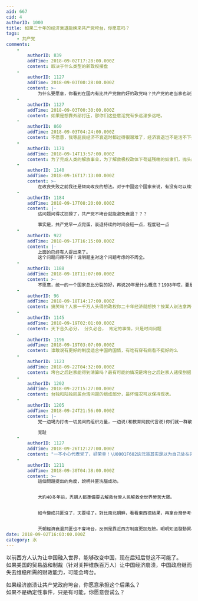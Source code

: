 ```yaml
---
aid: 667
cid: 4
authorID: 1000
title: 如果二十年的经济衰退能换来共产党垮台，你愿意吗？
tags:
    - 共产党
comments:
    -
        authorID: 839
        addTime: 2018-09-02T17:28:00.000Z
        content: 取决于什么类型的新政权接盘
    -
        authorID: 1127
        addTime: 2018-09-03T00:28:00.000Z
        content: >-
            为什么要愿意，你看到在国内有比共产党做的好的政党吗？共产党的老当家也说过他认为共产党或许未来会消失。不要不着边际的意淫，意淫时逻辑要以现实及历史做参照。在没有更好的接盘党出现的情况下，共产党倒台大概率是灾难，而不只是倒退，外部压迫，内部割据，甚至烽火连天，少点不切实际的意淫。在现阶段很长的一段时间内，它仍是第一选择。
    -
        authorID: 1127
        addTime: 2018-09-03T00:30:00.000Z
        content: 如果是想靠外部打压，那你们这些意淫党有多远滚多远吧。
    -
        authorID: 860
        addTime: 2018-09-03T04:24:00.000Z
        content: 不愿意，我等屁民经济不衰退时都过得很艰难了，经济衰退岂不是活不下去？
    -
        authorID: 1171
        addTime: 2018-09-14T13:57:00.000Z
        content: 为了完成人类的解放事业，为了解救极权政体下苟延残喘的奴隶们，抛头颅洒热血，我绝对愿意！
    -
        authorID: 1140
        addTime: 2018-09-16T17:13:00.000Z
        content: >-
            在改良失败之前我还是倾向改良的想法。对于中国这个国家来说，有没有可以维持精英决策（这个国家的百姓素质参差不齐，服从权威，也许精英统治是个好办法）的同时开放民主的方法？类似越南。
    -
        authorID: 1184
        addTime: 2018-09-17T08:20:00.000Z
        content: |-
            这问题问得忒狡猾了，共产党不垮台就能避免衰退？？？

            事实是，共产党早一点完蛋，衰退持续的时间会短一点，程度轻一点
    -
        authorID: 922
        addTime: 2018-09-17T16:15:00.000Z
        content: |-
            上面的已经有人提出来了。  
            这个问题问得不好！说明题主对这个问题考虑的不周全。
    -
        authorID: 1188
        addTime: 2018-09-18T11:07:00.000Z
        content: >-
            不愿意，统一的一个国家总比分裂的好，再说20年是什么概念？1998年哎，要是倒退到那个时候美帝不像推倒苏联一样捏死中国才有鬼。虽然很不喜欢共党的各种政策，但是没有其他强力的政党出现之前我是绝对支持共党在台上的。
    -
        authorID: 96
        addTime: 2018-09-18T14:17:00.000Z
        content: 搞笑吗？人家一千万人头得的政权你二十年经济就想换？按某人说法拿两千万人头换。
    -
        authorID: 1145
        addTime: 2018-09-19T02:01:00.000Z
        content: 天下合久必分， 分久必合， 肯定的事情，只是时间问题
    -
        authorID: 1196
        addTime: 2018-09-19T03:07:00.000Z
        content: 谁敢说有更好的制度适合中国的国情，有吃有穿有病看不挺好的么
    -
        authorID: 1123
        addTime: 2018-09-22T04:32:00.000Z
        content: 垮台之后赵家能得到清算吗？最有可能的情况是垮台之后赵家人诸侯割据
    -
        authorID: 1202
        addTime: 2018-09-22T15:27:00.000Z
        content: 台独和陆独同属台湾问题的组成部分，最坏情况可以保持现状。
    -
        authorID: 1205
        addTime: 2018-09-24T21:56:00.000Z
        content: |-
            党一边竭力打击一切民间的组织力量，一边说(和教育网民代言说)你们就一群散沙要是我倒了中国就必定陷入万劫不复的无政府状态

            无耻
    -
        authorID: 1127
        addTime: 2018-09-26T12:27:00.000Z
        content: "一不小心代表党了，好荣幸！\U0001F602这弐貨其实是以为自己处在共产主义社会中。"
    -
        authorID: 1211
        addTime: 2018-09-30T04:38:00.000Z
        content: >-
            這個問題提出的角度，說明共匪洗腦成功。


            大約40多年前，兲朝人都準備要去解救台灣人民解救全世界勞苦大眾。


            如今變成共匪沒了，天要塌了。對比南北朝鮮，看看東西德結果，再拿台灣參考一下。馬列制度是一場災難，呆在災難裡面還覺得很好。無語。


            兲朝經濟衰退共匪也不會垮台，反倒是靠近西方制度更加危險。明明知道發動貿易戰要吃虧，偏偏硬上，在下台和經濟衰退的兩難選擇中，共匪選擇沒有任何猶豫。
date: 2018-09-02T16:03:00.000Z
category: 水
---
```


以前西方人认为让中国融入世界，能够改变中国，现在后知后觉这不可能了。  
如果美国的贸易战和制裁（针对关押维族百万人）让中国经济崩溃，中国政府继而失去维稳所需的财政能力，可能会垮台。

如果经济崩溃让共产党政府垮台，你愿意承担这个后果么？  
如果不是确定性事件，只是有可能，你愿意尝试么？
